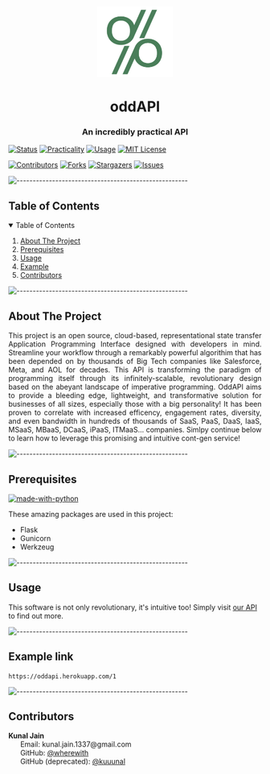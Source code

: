 <p align="center"> 
  <img src="logo.png" alt="oddAPI Logo" width="150px" height="140px">
</p>
<h1 align="center"> oddAPI </h1>
<h3 align="center"> An incredibly practical API </h3>  

[![Status][status-shield]][status-url]
[![Practicality][practicality-shield]][practicality-url]
[![Usage][usage-shield]][usage-url]
[![MIT License][license-shield]][license-url]
<br>

[![Contributors][contributors-shield]][contributors-url]
[![Forks][forks-shield]][forks-url]
[![Stargazers][stars-shield]][stars-url]
[![Issues][issues-shield]][issues-url]
<br>

![-----------------------------------------------------](https://raw.githubusercontent.com/andreasbm/readme/master/assets/lines/rainbow.png)

<!-- TOC -->
<h2 id="table-of-contents">Table of Contents</h2>

<details open="open">
  <summary>Table of Contents</summary>
  <ol>
    <li><a href="#about-the-project"> About The Project</a></li>
    <li><a href="#prerequisites"> Prerequisites</a></li>
    <li><a href="#usage"> Usage</a></li>
    <li><a href="#example"> Example</a></li>
    <li><a href="#contributors"> Contributors</a></li>
  </ol>
</details>

![-----------------------------------------------------](https://raw.githubusercontent.com/andreasbm/readme/master/assets/lines/rainbow.png)

<!-- ABOUT THE PROJECT -->
<h2 id="about-the-project">About The Project</h2>

<p align="justify"> 
  This project is an open source, cloud-based, representational state transfer Application Programming Interface designed with developers in mind. Streamline your workflow through a remarkably powerful algorithim that has been depended on by thousands of Big Tech companies like Salesforce, Meta, and AOL for decades.
  This API is transforming the paradigm of programming itself through its infinitely-scalable, revolutionary design based on the abeyant landscape of
  imperative programming. OddAPI aims to provide a bleeding edge, lightweight, and transformative solution for businesses of all sizes, especially those with a big personality! It has been proven to correlate with increased efficency, engagement rates, diversity, and even bandwidth in hundreds of thousands of SaaS, PaaS, DaaS, IaaS, MSaaS, MBaaS, DCaaS, iPaaS, ITMaaS... companies. Simlpy continue below to learn how to leverage this promising and intuitive cont-gen service!
</p>

![-----------------------------------------------------](https://raw.githubusercontent.com/andreasbm/readme/master/assets/lines/rainbow.png)

<!-- PREREQUISITES -->
<h2 id="prerequisites"> Prerequisites</h2>

[![made-with-python](https://img.shields.io/badge/Made%20with-Python-green?style=flat-square)](https://www.python.org/) <br>

These amazing packages are used in this project:
* Flask
* Gunicorn
* Werkzeug

![-----------------------------------------------------](https://raw.githubusercontent.com/andreasbm/readme/master/assets/lines/rainbow.png)

<!-- USAGE -->
<h2 id="usage"> Usage</h2>

This software is not only revolutionary, it's intuitive too!
Simply visit [our API](https://oddapi.herokuapp.com/) to find out more.

![-----------------------------------------------------](https://raw.githubusercontent.com/andreasbm/readme/master/assets/lines/rainbow.png)

<!-- EXAMPLE -->
<h2 id="example"> Example link</h2>

```
https://oddapi.herokuapp.com/1
```

![-----------------------------------------------------](https://raw.githubusercontent.com/andreasbm/readme/master/assets/lines/rainbow.png)

<!-- CONTRIBUTORS -->
<h2 id="contributors">Contributors</h2>

<p>
  <b>Kunal Jain</b> <br>
  &nbsp;&nbsp;&nbsp;&nbsp;&nbsp; Email: <a>kunal.jain.1337@gmail.com</a> <br>
  &nbsp;&nbsp;&nbsp;&nbsp;&nbsp; GitHub: <a href="https://github.com/wherewith">@wherewith</a> <br>
  &nbsp;&nbsp;&nbsp;&nbsp;&nbsp; GitHub (deprecated): <a href="https://github.com/kuuunal">@kuuunal</a> <br>
</p>
<br>

<!-- LINKS & IMAGES -->
[contributors-shield]: https://img.shields.io/github/contributors/wherewith/oddAPI?style=flat-square
[contributors-url]: https://github.com/wherewith/oddAPI/graphs/contributors
[forks-shield]: https://img.shields.io/github/forks/wherewith/oddAPI?style=flat-square
[forks-url]: https://github.com/wherewith/oddAPI/network/members
[stars-shield]: https://img.shields.io/github/stars/wherewith/oddAPI?style=flat-square
[stars-url]: https://github.com/wherewith/oddAPI/stargazers
[issues-shield]: https://img.shields.io/github/issues/wherewith/oddAPI?style=flat-square
[issues-url]: https://github.com/wherewith/oddAPI/issues

[status-shield]: https://img.shields.io/badge/status%3A-stable-brightgreen?style=flat-square
[status-url]: https://oddapi.herokuapp.com/
[practicality-shield]: https://img.shields.io/badge/practicality%3A-100%25-9cf?style=flat-square
[practicality-url]: https://upload.wikimedia.org/wikipedia/en/9/9a/Trollface_non-free.png
[usage-shield]: https://img.shields.io/badge/algorithim%20usage%3A-213M-blue?style=flat-square
[usage-url]: https://www.google.com/search?q=number+of+companies+in+the+world
[license-shield]: https://img.shields.io/badge/license%3A-GNU%20GPLv3-green?style=flat-square
[license-url]: https://github.com/wherewith/oddAPI/blob/master/COPYING.txt